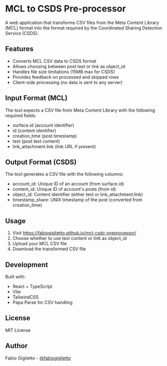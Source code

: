 # MCL to CSDS Pre-processor

A web application that transforms CSV files from the Meta Content Library (MCL) format into the format required by the Coordinated Sharing Detection Service (CSDS).

## Features

- Converts MCL CSV data to CSDS format
- Allows choosing between post text or link as object_id
- Handles file size limitations (15MB max for CSDS)
- Provides feedback on processed and skipped rows
- Client-side processing (no data is sent to any server)

## Input Format (MCL)
The tool expects a CSV file from Meta Content Library with the following required fields:
- surface.id (account identifier)
- id (content identifier)
- creation_time (post timestamp)
- text (post text content)
- link_attachment.link (link URL if present)

## Output Format (CSDS)
The tool generates a CSV file with the following columns:
- account_id: Unique ID of an account (from surface.id)
- content_id: Unique ID of account's posts (from id)
- object_id: Content identifier (either text or link_attachment.link)
- timestamp_share: UNIX timestamp of the post (converted from creation_time)

## Usage
1. Visit https://fabiogiglietto.github.io/mcl-csdc-preprocessor/
2. Choose whether to use text content or link as object_id
3. Upload your MCL CSV file
4. Download the transformed CSV file

## Development

Built with:
- React + TypeScript
- Vite
- TailwindCSS
- Papa Parse for CSV handling

## License

MIT License

## Author

Fabio Giglietto - [@fabiogiglietto](https://github.com/fabiogiglietto)
